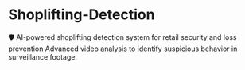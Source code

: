 # Shoplifting-Detection
🛡️ AI-powered shoplifting detection system for retail security and loss prevention Advanced video analysis to identify suspicious behavior in surveillance footage.
